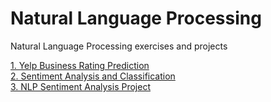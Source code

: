 # Natural Language Processing 
Natural Language Processing exercises and projects 

[1. Yelp Business Rating Prediction](https://github.com/smeteo/Data_Science_and_Machine_Learning/tree/master/5.%20Natural%20Language%20Processing/1.%20Yelp%20Business%20Rating%20Prediction)  
[2. Sentiment Analysis and Classification](https://github.com/smeteo/Data_Science_and_Machine_Learning/tree/master/5.%20Natural%20Language%20Processing/2.%20Sentiment%20Analysis%20and%20Classification%20Models)  
[3. NLP Sentiment Analysis Project](https://github.com/smeteo/Data_Science_and_Machine_Learning/tree/master/5.%20Natural%20Language%20Processing/NLP%20Sentiment%20Analysis%20Project)
